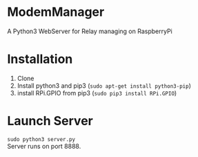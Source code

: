 # ModemManager
A Python3 WebServer for Relay managing on RaspberryPi

# Installation
1) Clone
2) Install python3 and pip3 (``sudo apt-get install python3-pip``)
3) install RPi.GPIO from pip3 (``sudo pip3 install RPi.GPIO``)

# Launch Server
``sudo python3 server.py``  
Server runs on port 8888.

